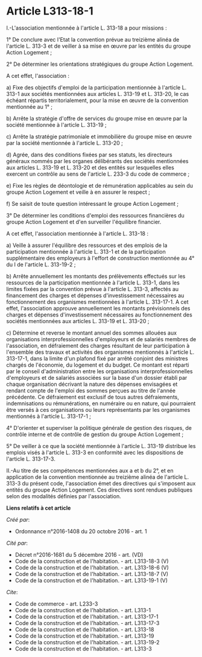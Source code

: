 # Article L313-18-1

I.-L'association mentionnée à l'article L. 313-18 a pour missions : 

1° De conclure avec l'Etat la convention prévue au treizième alinéa de l'article L. 313-3 et de veiller à sa mise en œuvre
par les entités du groupe Action Logement ; 

2° De déterminer les orientations stratégiques du groupe Action Logement. 

A cet effet, l'association : 

a) Fixe des objectifs d'emploi de la participation mentionnée à l'article L. 313-1 aux sociétés mentionnées aux articles L.
313-19 et L. 313-20, le cas échéant répartis territorialement, pour la mise en œuvre de la convention mentionnée au 1° ; 

b) Arrête la stratégie d'offre de services du groupe mise en œuvre par la société mentionnée à l'article L. 313-19 ; 

c) Arrête la stratégie patrimoniale et immobilière du groupe mise en œuvre par la société mentionnée à l'article L. 313-20 ; 

d) Agrée, dans des conditions fixées par ses statuts, les directeurs généraux nommés par les organes délibérants des sociétés
mentionnées aux articles L. 313-19 et L. 313-20 et des entités sur lesquelles elles exercent un contrôle au sens de l'article
L. 233-3 du code de commerce ; 

e) Fixe les règles de déontologie et de rémunération applicables au sein du groupe Action Logement et veille à en assurer le
respect ; 

f) Se saisit de toute question intéressant le groupe Action Logement ; 

3° De déterminer les conditions d'emploi des ressources financières du groupe Action Logement et d'en surveiller l'équilibre
financier. 

A cet effet, l'association mentionnée à l'article L. 313-18 : 

a) Veille à assurer l'équilibre des ressources et des emplois de la participation mentionnée à l'article L. 313-1 et de la
participation supplémentaire des employeurs à l'effort de construction mentionnée au 4° du I de l'article L. 313-19-2 ; 

b) Arrête annuellement les montants des prélèvements effectués sur les ressources de la participation mentionnée à l'article
L. 313-1, dans les limites fixées par la convention prévue à l'article L. 313-3, affectés au financement des charges et
dépenses d'investissement nécessaires au fonctionnement des organismes mentionnées à l'article L. 313-17-1. A cet effet,
l'association approuve annuellement les montants prévisionnels des charges et dépenses d'investissement nécessaires au
fonctionnement des sociétés mentionnées aux articles L. 313-19 et L. 313-20 ; 

c) Détermine et reverse le montant annuel des sommes allouées aux organisations interprofessionnelles d'employeurs et de
salariés membres de l'association, en défraiement des charges résultant de leur participation à l'ensemble des travaux et
activités des organismes mentionnés à l'article L. 313-17-1, dans la limite d'un plafond fixé par arrêté conjoint des
ministres chargés de l'économie, du logement et du budget. Ce montant est réparti par le conseil d'administration entre les
organisations interprofessionnelles d'employeurs et de salariés associées sur la base d'un dossier établi par chaque
organisation décrivant la nature des dépenses envisagées et rendant compte de l'emploi des sommes perçues au titre de l'année
précédente. Ce défraiement est exclusif de tous autres défraiements, indemnisations ou rémunérations, en numéraire ou en
nature, qui pourraient être versés à ces organisations ou leurs représentants par les organismes mentionnés à l'article L.
313-17-1 ; 

4° D'orienter et superviser la politique générale de gestion des risques, de contrôle interne et de contrôle de gestion du
groupe Action Logement ; 

5° De veiller à ce que la société mentionnée à l'article L. 313-19 distribue les emplois visés à l'article L. 313-3 en
conformité avec les dispositions de l'article L. 313-17-3. 

II.-Au titre de ses compétences mentionnées aux a et b du 2°, et en application de la convention mentionnée au treizième
alinéa de l'article L. 313-3 du présent code, l'association émet des directives qui s'imposent aux entités du groupe Action
Logement. Ces directives sont rendues publiques selon des modalités définies par l'association.

**Liens relatifs à cet article**

_Créé par_:

  - Ordonnance n°2016-1408 du 20 octobre 2016 - art. 1

_Cité par_:

  - Décret n°2016-1681 du 5 décembre 2016 - art. (VD)
  - Code de la construction et de l'habitation. - art. L313-18-3 (V)
  - Code de la construction et de l'habitation. - art. L313-18-6 (V)
  - Code de la construction et de l'habitation. - art. L313-18-7 (V)
  - Code de la construction et de l'habitation. - art. L313-19-1 (V)

_Cite_:

  - Code de commerce - art. L233-3
  - Code de la construction et de l'habitation. - art. L313-1
  - Code de la construction et de l'habitation. - art. L313-17-1
  - Code de la construction et de l'habitation. - art. L313-17-3
  - Code de la construction et de l'habitation. - art. L313-18
  - Code de la construction et de l'habitation. - art. L313-19
  - Code de la construction et de l'habitation. - art. L313-19-2
  - Code de la construction et de l'habitation. - art. L313-3
